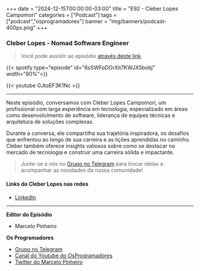 +++
date = "2024-12-15T00:00:00-03:00"
title = "E92 -  Cleber Lopes Campomori"
categories = ["Podcast"]
tags = ["podcast","osprogramadores"]
banner = "img/banners/podcast-400px.png"
+++

###  Cleber Lopes - Nomad Software Engineer
> Você pode assistir ao episódio [através deste link](https://www.youtube.com/watch?v=GJtoEF3K1Nc).



{{< spotify type="episode" id="6sSWFoDGrXit7KWJX5bobj" width="80%">}}


{{< youtube GJtoEF3K1Nc >}}

___

Neste episódio, conversamos com Cleber Lopes Campomori, um profissional com larga experiência em tecnologia, especializado em áreas como desenvolvimento de software, liderança de equipes técnicas e arquitetura de soluções complexas.

Durante a conversa, ele compartilha sua trajetória inspiradora, os desafios que enfrentou ao longo de sua carreira e as lições aprendidas no caminho. Cleber também oferece insights valiosos sobre como se destacar no mercado de tecnologia e construir uma carreira sólida e impactante.

> Junte-se a nós no [Grupo no Telegram](https://t.me/osprogramadores) para trocar ideias e acompanhar as novidades da nossa comunidade!

#### Links do Cleber Lopes nas redes

* [LinkedIn](https://www.linkedin.com/in/clebercampomori/)

___


**Editor do Episódio**

- Marcelo Pinheiro

**Os Programadores**

- [Grupo no Telegram](https://t.me/osprogramadores)
- [Canal do Youtube do OsProgramadores](https://www.youtube.com/channel/UCt_YNYGl6K5yNXlXEQDdwWg?view_as=subscriber)
- [Twitter do Marcelo Pinheiro](https://twitter.com/mpinheir)
